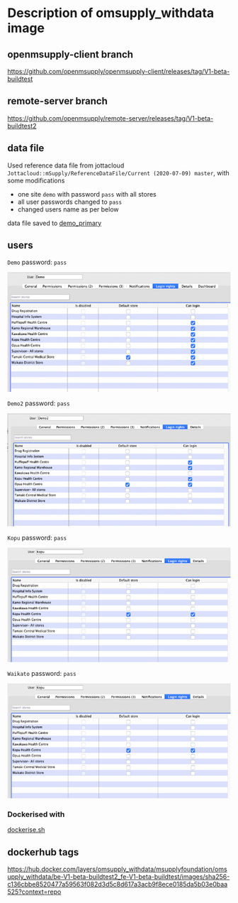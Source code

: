 # Description of omsupply_withdata image

## openmsupply-client branch
https://github.com/openmsupply/openmsupply-client/releases/tag/V1-beta-buildtest
## remote-server branch
https://github.com/openmsupply/remote-server/releases/tag/V1-beta-buildtest2
## data file
Used reference data file from jottacloud `Jottacloud::mSupply/ReferenceDataFile/Current (2020-07-09) master`, with some modifications
* one site `demo` with password `pass` with all stores
* all user passwords changed to `pass`
* changed users name as per below

data file saved to [demo_primary](https://drive.google.com/drive/u/1/folders/1nknLb6HyiZ5sSweB79LHlSHy8OMb2S8n)

## users
`Demo` password: `pass`

![Demo user](demouser.png)

`Demo2` password: `pass`

![Demo2 user](demo2user.png)

`Kopu` password: `pass`

![Kopu user](kopuuser.png)

`Waikato` password: `pass`

![Waikato user](kopuuser.png)

### Dockerised with

[dockerise.sh](dockerise.sh)

## dockerhub tags

https://hub.docker.com/layers/omsupply_withdata/msupplyfoundation/omsupply_withdata/be-V1-beta-buildtest2_fe-V1-beta-buildtest/images/sha256-c136cbbe8520477a59563f082d3d5c8d617a3acb9f8ece0185da5b03e0baa525?context=repo

